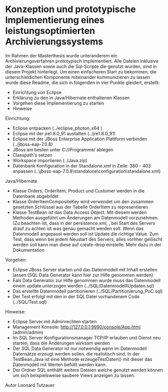 # Konzeption und prototypische Implementierung eines leistungsoptimierten Archivierungssystems
Im Rahmen der Masterthesis wurde unteranderem ein Archivierungsverfahren prototypisch implementiert. Alle Dateien inklusive der Java-Klassen sowie auch die Sql-Scripte die genutzt wurden, sind in diesem Projekt hinterlegt. Um einen einfacheren Start zu bekommen, die unterschieldichen Komponente miteinander kommunizieren zu lassen wurde diese Readme, die sich in folgenden in vier Punkte gleidert, erstellt:
- Einrichtung von Eclipse
- Erklärung zu den in Java/Hibernate enthaltenen Klassen
- Vorgehen diese Implementierung zu starten
- Hinweise

Einrichtung:
- Eclipse entpacken (../eclipse_photon_x64 ) 
- Eclipse mit der jre1.8.0_91 austatten (../jre1.8.0_91)
- Eclipse mit der JBoss Enterprise Application Plattform verbinden (../jboss-eap-7.0.8)
- JBoss am besten unter C://Programme/ ablegen
- Classpath's setzen
- Workspace importieren (../Java.zip)
- Datenbank Konfiguration in der Standalone.xml in Zeile: 380 - 403 anpassen (..\jboss-eap-7.0.8\standalone\configuration\standalone.xml)

Java/Hibernate
- Klasse Orders, OrderItem, Product und Customer werden in die Datenbank abgebildet
- Klasse OrderItemCompositeKey wird verwendet um den zusammen gesetzten Schlüssel aus der Tabelle OrderItem zu representieren
- Klasse TestBean ist das Data Access Object. Mit diesem werden Methoden ausgeführt um Änderungen am Datenmodell vorzunehmen. (Zu beachten ist, dass in der persistence.xml, <property name="hibernate.hbm2ddl.auto" value="update"/>, bei Start des Servers drauf zu achten ist was genau gemacht werden soll. Wenn das Datenmodell angepasst werden soll ist Update die richtige Value. Zum Test, dass wenn bei jedem Neustart des Servers, alles vorhher gelöscht werden soll kann man diese auf create-drop einstelle. Mehr dazu in der Dokumentation

Vorgehen:
- Eclipse JBoss Server starten und das Datenmodell mit Inhalt erstellen lassen (SQL Data Generator kann hier zur Hilfe genommen werden)
- Fals Data Generator zur Hilfe genommen wurde muss das Datenmodell einem update unterzogen werden (../SQL/DatenmodelllUpdaten.sql)
- Das erstellte Datenmodell partitionieren (../SQL/Partitionierung_PoC.sql)
- Der Test erfolgt mit den in der SQL Datei vorhandenem Code (../SQL/Test.sql)

Hinweise:
- Eclipse Server mit Adminrechten starten
- Management Konsole: http://127.0.0.1:9990/console/App.html (admin/admin)
- Im SQL Server Konfigurationsmanager TCP/IP erlauben und Dienst neu starten, dass die Änderungen wirksam werden
- Der SQL Data Generator ist nur notwendig wenn im Datenmodell Datensätze erzeugt werden sollen, die realistisch sind. In der TestBean.Java ist eine Methode erzeugeTestDaten() mit dieser das Datenmodell mit Werten befüllt werden kann. 
- Der Ordner SQL enthällt weitere Dateien welche genutzt werden können um sich beispielsweise saubere Views anzeigen zu lassen.

Autor
Leonard Tutzauer
